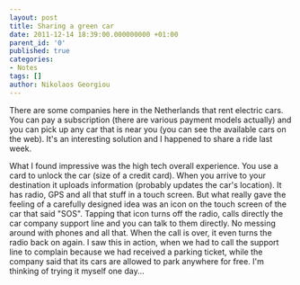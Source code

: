 ```yaml
---
layout: post
title: Sharing a green car
date: 2011-12-14 18:39:00.000000000 +01:00
parent_id: '0'
published: true
categories:
- Notes
tags: []
author: Nikolaos Georgiou
---
```


There are some companies here in the Netherlands that rent electric cars. You can pay a subscription (there are various payment models actually) and you can pick up any car that is near you (you can see the available cars on the web). It's an interesting solution and I happened to share a ride last week.

What I found impressive was the high tech overall experience. You use a card to unlock the car (size of a credit card). When you arrive to your destination it uploads information (probably updates the car's location). It has radio, GPS and all that stuff in a touch screen. But what really gave the feeling of a carefully designed idea was an icon on the touch screen of the car that said "SOS". Tapping that icon turns off the radio, calls directly the car company support line and you can talk to them directly. No messing around with phones and all that. When the call is over, it even turns the radio back on again. I saw this in action, when we had to call the support line to complain because we had received a parking ticket, while the company said that its cars are allowed to park anywhere for free. I'm thinking of trying it myself one day...

